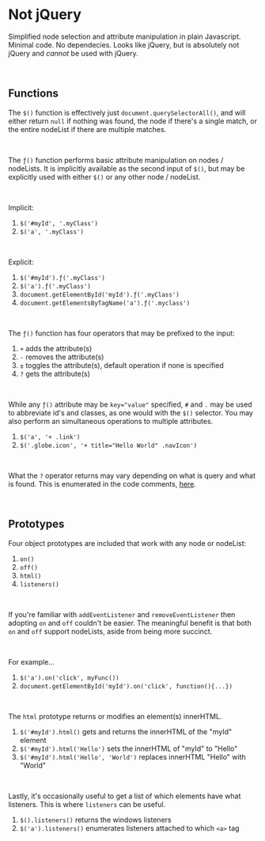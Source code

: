 # Not jQuery

Simplified node selection and attribute manipulation in plain Javascript. Minimal code. No dependecies. Looks like jQuery, but is absolutely not jQuery and *cannot* be used with jQuery.

<br>

## Functions

The `$()` function is effectively just `document.querySelectorAll()`, and will either return `null` if nothing was found, the node if there's a single match, or the entire nodeList if there are multiple matches.

<br>

The `ƒ()` function performs basic attribute manipulation on nodes / nodeLists. It is implicitly available as the second input of `$()`, but may be explicitly used with either `$()` or any other node / nodeList.

<br>

Implicit:
1. `$('#myId', '.myClass')`
2. `$('a', '.myClass')`

<br>

Explicit:
1. `$('#myId').ƒ('.myClass')`
2. `$('a').ƒ('.myClass')`
3. `document.getElementById('myId').ƒ('.myClass')`
4. `document.getElementsByTagName('a').ƒ('.myclass')`

<br>

The `ƒ()` function has four operators that may be prefixed to the input:
1. `+` adds the attribute(s)
2. `-` removes the attribute(s)
3. `±` toggles the attribute(s), default operation if none is specified
4. `?` gets the attribute(s)

<br>

While any `ƒ()` attribute may be `key="value"` specified, `#` and `.` may be used to abbreviate id's and classes, as one would with the `$()` selector. You may also perform an simultaneous operations to multiple attributes.
1. `$('a', '+ .link')`
2. `$('.globe.icon', '+ title="Hello World" .navIcon')`

<br>

What the `?` operator returns may vary depending on what is query and what is found. This is enumerated in the code comments, [here](https://github.com/pxninja/not-jquery/blob/8f84aae1bb59dbcf48e8397d6df5049e8f3bb231/%24.js#L174).

<br>

## Prototypes

Four object prototypes are included that work with any node or nodeList:
1. `on()`
2. `off()`
3. `html()`
4. `listeners()`

<br>

If you're familiar with `addEventListener` and `removeEventListener` then adopting `on` and `off` couldn't be easier. The meaningful benefit is that both `on` and `off` support nodeLists, aside from being more succinct.

<br>

For example...
1. `$('a').on('click', myFunc())`
2. `document.getElementById('myId').on('click', function(){...})`

<br>

The `html` prototype returns or modifies an element(s) innerHTML.
1. `$('#myId').html()` gets and returns the innerHTML of the "myId" element
2. `$('#myId').html('Hello')` sets the innerHTML of "myId" to "Hello"
3. `$('#myId').html('Hello', 'World')` replaces innerHTML "Hello" with "World"

<br>

Lastly, it's occasionally useful to get a list of which elements have what listeners. This is where `listeners` can be useful.
1. `$().listeners()` returns the windows listeners
2. `$('a').listeners()` enumerates listeners attached to which `<a>` tag
